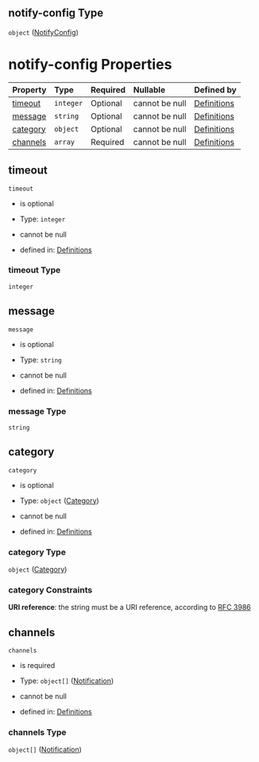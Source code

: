 ## notify-config Type

`object` ([NotifyConfig](definitions-definitions-fortasentinel-properties-notifyconfig.md))

# notify-config Properties

| Property              | Type      | Required | Nullable       | Defined by                                                                                                                                                                              |
| :-------------------- | :-------- | :------- | :------------- | :-------------------------------------------------------------------------------------------------------------------------------------------------------------------------------------- |
| [timeout](#timeout)   | `integer` | Optional | cannot be null | [Definitions](definitions-definitions-fortasentinel-properties-notifyconfig-properties-timeout.md "#/definitions/fortaSentinel/properties/notify-config/properties/timeout")   |
| [message](#message)   | `string`  | Optional | cannot be null | [Definitions](definitions-definitions-fortasentinel-properties-notifyconfig-properties-message.md "#/definitions/fortaSentinel/properties/notify-config/properties/message")   |
| [category](#category) | `object`  | Optional | cannot be null | [Definitions](definitions-definitions-category.md "#/definitions/fortaSentinel/properties/notify-config/properties/category")                                                  |
| [channels](#channels) | `array`   | Required | cannot be null | [Definitions](definitions-definitions-fortasentinel-properties-notifyconfig-properties-channels.md "#/definitions/fortaSentinel/properties/notify-config/properties/channels") |

## timeout



`timeout`

*   is optional

*   Type: `integer`

*   cannot be null

*   defined in: [Definitions](definitions-definitions-fortasentinel-properties-notifyconfig-properties-timeout.md "#/definitions/fortaSentinel/properties/notify-config/properties/timeout")

### timeout Type

`integer`

## message



`message`

*   is optional

*   Type: `string`

*   cannot be null

*   defined in: [Definitions](definitions-definitions-fortasentinel-properties-notifyconfig-properties-message.md "#/definitions/fortaSentinel/properties/notify-config/properties/message")

### message Type

`string`

## category



`category`

*   is optional

*   Type: `object` ([Category](definitions-definitions-category.md))

*   cannot be null

*   defined in: [Definitions](definitions-definitions-category.md "#/definitions/fortaSentinel/properties/notify-config/properties/category")

### category Type

`object` ([Category](definitions-definitions-category.md))

### category Constraints

**URI reference**: the string must be a URI reference, according to [RFC 3986](https://tools.ietf.org/html/rfc3986 "check the specification")

## channels



`channels`

*   is required

*   Type: `object[]` ([Notification](definitions-definitions-notification.md))

*   cannot be null

*   defined in: [Definitions](definitions-definitions-fortasentinel-properties-notifyconfig-properties-channels.md "#/definitions/fortaSentinel/properties/notify-config/properties/channels")

### channels Type

`object[]` ([Notification](definitions-definitions-notification.md))
